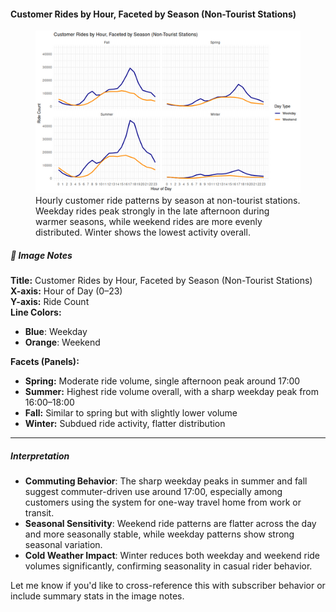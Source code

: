 #### Customer Rides by Hour, Faceted by Season (Non-Tourist Stations)

<figure class="float-right">
  <a href="../images/Non-Tourist_Customer_Ride_by_Hour_Faceted_by_Season.png" target="_blank" title="Select image to open full sized chart">
  <img src="../images/thumbnails/Non-Tourist_Customer_Ride_by_Hour_Faceted_by_Season.png" alt="Line chart showing hourly customer ride volumes at non-tourist stations, split by season and further separated by weekday and weekend. Clear afternoon peaks are visible on weekdays, especially in summer and fall.">
  </a>
  <figcaption>
  Hourly customer ride patterns by season at non-tourist stations. Weekday rides peak strongly in the late afternoon during warmer seasons, while weekend rides are more evenly distributed. Winter shows the lowest activity overall.
  </figcaption>
</figure>


##### 📝 Image Notes

**Title:** Customer Rides by Hour, Faceted by Season (Non-Tourist Stations)  
**X-axis:** Hour of Day (0–23)  
**Y-axis:** Ride Count  
**Line Colors:**  
- **Blue**: Weekday  
- **Orange**: Weekend  

**Facets (Panels):**  
- **Spring:** Moderate ride volume, single afternoon peak around 17:00  
- **Summer:** Highest ride volume overall, with a sharp weekday peak from 16:00–18:00  
- **Fall:** Similar to spring but with slightly lower volume  
- **Winter:** Subdued ride activity, flatter distribution

---

##### Interpretation

- **Commuting Behavior**: The sharp weekday peaks in summer and fall suggest commuter-driven use around 17:00, especially among customers using the system for one-way travel home from work or transit.
- **Seasonal Sensitivity**: Weekend ride patterns are flatter across the day and more seasonally stable, while weekday patterns show strong seasonal variation.
- **Cold Weather Impact**: Winter reduces both weekday and weekend ride volumes significantly, confirming seasonality in casual rider behavior.

Let me know if you'd like to cross-reference this with subscriber behavior or include summary stats in the image notes.

<br style="clear: both;"></br>

